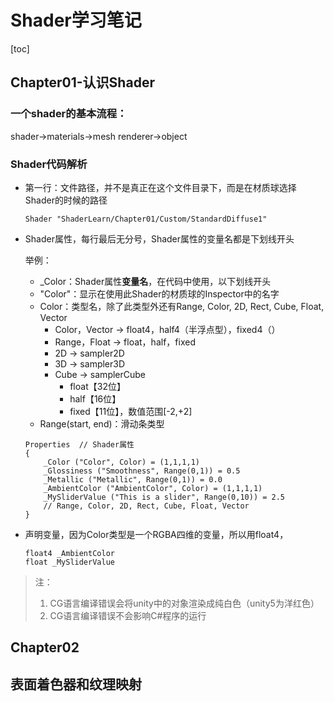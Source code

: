 # Shader学习笔记

[toc]

## Chapter01-认识Shader

### 一个shader的基本流程：

shader→materials→mesh renderer→object

### Shader代码解析

* 第一行：文件路径，并不是真正在这个文件目录下，而是在材质球选择Shader的时候的路径

  ```
  Shader "ShaderLearn/Chapter01/Custom/StandardDiffuse1"
  ```

* Shader属性，每行最后无分号，Shader属性的变量名都是下划线开头

  举例：

  * _Color：Shader属性**变量名**，在代码中使用，以下划线开头
  * "Color"：显示在使用此Shader的材质球的Inspector中的名字
  * Color：类型名，除了此类型外还有Range, Color, 2D, Rect, Cube, Float, Vector
    * Color，Vector	→	float4，half4（半浮点型），fixed4（）
    * Range，Float	→	float，half，fixed
    * 2D	→	sampler2D
    * 3D	→	sampler3D
    * Cube	→	samplerCube
      * float【32位】
      * half【16位】
      * fixed【11位】，数值范围[-2,+2]
  * Range(start, end)：滑动条类型

  ```
  Properties  // Shader属性
  {
      _Color ("Color", Color) = (1,1,1,1)
      _Glossiness ("Smoothness", Range(0,1)) = 0.5
      _Metallic ("Metallic", Range(0,1)) = 0.0
      _AmbientColor ("AmbientColor", Color) = (1,1,1,1)
      _MySliderValue ("This is a slider", Range(0,10)) = 2.5
      // Range, Color, 2D, Rect, Cube, Float, Vector
  }
  ```

* 声明变量，因为Color类型是一个RGBA四维的变量，所以用float4，

  ```
  float4 _AmbientColor
  float _MySliderValue
  ```

  

> 注：
>
> 1. CG语言编译错误会将unity中的对象渲染成纯白色（unity5为洋红色）
> 2. CG语言编译错误不会影响C#程序的运行





## Chapter02 

## 表面着色器和纹理映射

